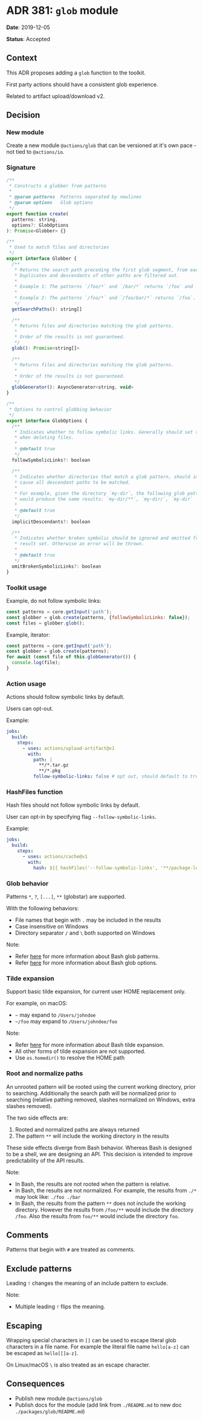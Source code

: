 # ADR 381: `glob` module

**Date**: 2019-12-05

**Status**: Accepted

## Context

This ADR proposes adding a `glob` function to the toolkit.

First party actions should have a consistent glob experience.

Related to artifact upload/download v2.

## Decision

### New module

Create a new module `@actions/glob` that can be versioned at it's own pace - not tied to `@actions/io`.

### Signature

```js
/**
 * Constructs a globber from patterns
 *
 * @param patterns  Patterns separated by newlines
 * @param options   Glob options
 */
export function create(
  patterns: string,
  options?: GlobOptions
): Promise<Globber> {}

/**
 * Used to match files and directories
 */
export interface Globber {
  /**
   * Returns the search path preceding the first glob segment, from each pattern.
   * Duplicates and descendants of other paths are filtered out.
   *
   * Example 1: The patterns `/foo/*` and `/bar/*` returns `/foo` and `/bar`.
   *
   * Example 2: The patterns `/foo/*` and `/foo/bar/*` returns `/foo`.
   */
  getSearchPaths(): string[]

  /**
   * Returns files and directories matching the glob patterns.
   *
   * Order of the results is not guaranteed.
   */
  glob(): Promise<string[]>

  /**
   * Returns files and directories matching the glob patterns.
   *
   * Order of the results is not guaranteed.
   */
  globGenerator(): AsyncGenerator<string, void>
}

/**
 * Options to control globbing behavior
 */
export interface GlobOptions {
  /**
   * Indicates whether to follow symbolic links. Generally should set to false
   * when deleting files.
   *
   * @default true
   */
  followSymbolicLinks?: boolean

  /**
   * Indicates whether directories that match a glob pattern, should implicitly
   * cause all descendant paths to be matched.
   *
   * For example, given the directory `my-dir`, the following glob patterns
   * would produce the same results: `my-dir/**`, `my-dir/`, `my-dir`
   *
   * @default true
   */
  implicitDescendants?: boolean

  /**
   * Indicates whether broken symbolic should be ignored and omitted from the
   * result set. Otherwise an error will be thrown.
   *
   * @default true
   */
  omitBrokenSymbolicLinks?: boolean
}
```

### Toolkit usage

Example, do not follow symbolic links:

```js
const patterns = core.getInput('path');
const globber = glob.create(patterns, {followSymbolicLinks: false});
const files = globber.glob();
```

Example, iterator:

```js
const patterns = core.getInput('path');
const globber = glob.create(patterns);
for await (const file of this.globGenerator()) {
  console.log(file);
}
```

### Action usage

Actions should follow symbolic links by default.

Users can opt-out.

Example:

```yaml
jobs:
  build:
    steps:
      - uses: actions/upload-artifact@v1
        with:
          path: |
            **/*.tar.gz
            **/*.pkg
          follow-symbolic-links: false # opt out, should default to true
```

### HashFiles function

Hash files should not follow symbolic links by default.

User can opt-in by specifying flag `--follow-symbolic-links`.

Example:

```yaml
jobs:
  build:
    steps:
      - uses: actions/cache@v1
        with:
          hash: ${{ hashFiles('--follow-symbolic-links', '**/package-lock.json') }}
```

### Glob behavior

Patterns `*`, `?`, `[...]`, `**` (globstar) are supported.

With the following behaviors:

- File names that begin with `.` may be included in the results
- Case insensitive on Windows
- Directory separator `/` and `\` both supported on Windows

Note:

- Refer [here](https://www.gnu.org/software/bash/manual/html_node/Pattern-Matching.html#Pattern-Matching) for more information about Bash glob patterns.
- Refer [here](https://www.gnu.org/software/bash/manual/html_node/The-Shopt-Builtin.html) for more information about Bash glob options.

### Tilde expansion

Support basic tilde expansion, for current user HOME replacement only.

For example, on macOS:

- `~` may expand to `/Users/johndoe`
- `~/foo` may expand to `/Users/johndoe/foo`

Note:

- Refer [here](https://www.gnu.org/software/bash/manual/html_node/Tilde-Expansion.html) for more information about Bash tilde expansion.
- All other forms of tilde expansion are not supported.
- Use `os.homedir()` to resolve the HOME path

### Root and normalize paths

An unrooted pattern will be rooted using the current working directory, prior to searching. Additionally the search path will be normalized prior to searching (relative pathing removed, slashes normalized on Windows, extra slashes removed).

The two side effects are:

1. Rooted and normalized paths are always returned
2. The pattern `**` will include the working directory in the results

These side effects diverge from Bash behavior. Whereas Bash is designed to be a shell, we are designing an API. This decision is intended to improve predictability of the API results.

Note:

- In Bash, the results are not rooted when the pattern is relative.
- In Bash, the results are not normalized. For example, the results from `./*` may look like: `./foo ./bar`
- In Bash, the results from the pattern `**` does not include the working directory. However the results from `/foo/**` would include the directory `/foo`. Also the results from `foo/**` would include the directory `foo`.

## Comments

Patterns that begin with `#` are treated as comments.

## Exclude patterns

Leading `!` changes the meaning of an include pattern to exclude.

Note:

- Multiple leading `!` flips the meaning.

## Escaping

Wrapping special characters in `[]` can be used to escape literal glob characters in a file name. For example the literal file name `hello[a-z]` can be escaped as `hello[[]a-z]`.

On Linux/macOS `\` is also treated as an escape character.

## Consequences

- Publish new module `@actions/glob`
- Publish docs for the module (add link from `./README.md` to new doc `./packages/glob/README.md`)
